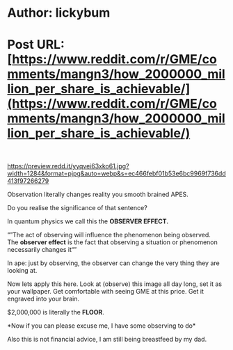 # Author: lickybum
# Post URL: [https://www.reddit.com/r/GME/comments/mangn3/how_2000000_million_per_share_is_achievable/](https://www.reddit.com/r/GME/comments/mangn3/how_2000000_million_per_share_is_achievable/)


&#x200B;

https://preview.redd.it/yyqvei63xko61.jpg?width=1284&format=pjpg&auto=webp&s=ec466febf01b53e6bc9969f736dd413f97266279

Observation literally changes reality you smooth brained APES. 

Do you realise the significance of that sentence?

In quantum physics we call this the **OBSERVER EFFECT.**

“”The act of observing will influence the phenomenon being observed. The **observer effect** is the fact that observing a situation or phenomenon necessarily changes it“”

In ape: just by observing, the observer can change the very thing they are looking at.

Now lets apply this here. Look at (observe) this image all day long, set it as your wallpaper. Get comfortable with seeing GME at this price. Get it engraved into your brain.

$2,000,000 is literally the **FLOOR**. 

\*Now if you can please excuse me, I have some observing to do\*

Also this is not financial advice, I am still being breastfeed by my dad.